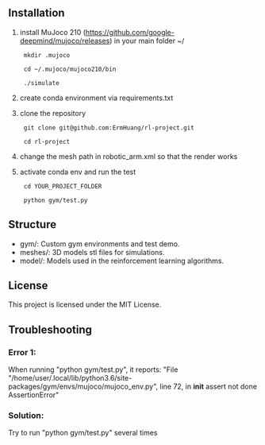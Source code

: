 ## Installation
1. install MuJoco 210
        (https://github.com/google-deepmind/mujoco/releases)
   in your main folder ~/
   
        mkdir .mujoco
   
        cd ~/.mujoco/mujoco210/bin
   
        ./simulate

2. create conda environment via requirements.txt
   
   
3. clone the repository
  
        git clone git@github.com:ErmHuang/rl-project.git
   
        cd rl-project

   
4. change the mesh path in robotic_arm.xml so that the render works

   
5. activate conda env and run the test
    
        cd YOUR_PROJECT_FOLDER

        python gym/test.py

       

## Structure
- gym/: Custom gym environments and test demo.
- meshes/: 3D models stl files for simulations.
- model/: Models used in the reinforcement learning algorithms.

## License
This project is licensed under the MIT License.

## Troubleshooting
### Error 1: 
When running "python gym/test.py", it reports:
"File "/home/user/.local/lib/python3.6/site-packages/gym/envs/mujoco/mujoco_env.py", line 72, in __init__
    assert not done
AssertionError" 

### Solution: 
Try to run "python gym/test.py" several times


